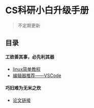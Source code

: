 # CS科研小白升级手册
> 不定期更新


## 目录
#### 工欲善其事，必先利其器
- [linux简单教程](./docs/linux.md)
- [编辑器推荐——VSCode](./docs/vscode.md)

#### 巧妇难为无米之炊
- [论文链接](./docs/papersLink.md)